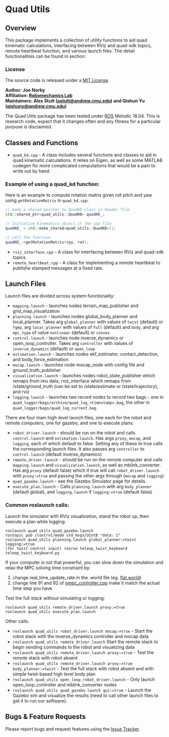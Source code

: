 # Quad Utils

## Overview

This package implements a collection of utility functions to aid quad kinematic calculations, interfacing between RViz and quad-sdk topics, remote heartbeat function, and various launch files. The detail functionalities can be found in section:

### License

The source code is released under a [MIT License](quad-sdk/LICENSE).

**Author: Joe Norby<br />
Affiliation: [Robomechanics Lab](https://www.cmu.edu/me/robomechanicslab/)<br />
Maintainers: Alex Stutt (astutt@andrew.cmu.edu) and Qishun Yu (qishuny@andrew.cmu.edu)**

The Quad Utils package has been tested under [ROS] Melodic 18.04.
This is research code, expect that it changes often and any fitness for a particular purpose is disclaimed.

## Classes and Functions

- `quad_kd.cpp` - A class includes several functions and classes to aid in quad kinematic calculations. It relies on Eigen, as well as some MATLAB codegen for more complicated computations that would be a pain to write out by hand.

### Example of using a quad_kd function:

Here is an example to compute rotation matrix given roll pitch and yaw using `getRotationMatrix` in `quad_kd.cpp`:

```cpp
// make a shared pointer to QuadKD class in header file
std::shared_ptr<quad_utils::QuadKD> quadKD_;

// Initialize kinematics object in the cpp file
quadKD_ = std::make_shared<quad_utils::QuadKD>();

// call the function
quadKD_->getRotationMatrix(rpy, rot);

```

- `rviz_interface.cpp` - A class for interfacing between RViz and quad-sdk topics.
- `remote_heartbeat.cpp` - A class for implementing a remote heartbeat to publishe stamped messages at a fixed rate.

## Launch Files

Launch files are divided across system functionality:

- `mapping.launch` - launches nodes terrain_map_publisher and grid_map_visualization
- `planning.launch` - launches nodes global_body_planner and local_planner. Takes arg `global_planner` with values of `twist` (default) or `fgmp`, arg `local_planner` with values of `full` (default) and `body`, and arg `mpc_type` of value `nonlinear` (default) or `convex`
- `control.launch` - launches node inverse_dynamics or open_loop_controller. Takes arg `controller` with values of `inverse_dynamics` (default) or `open_loop`
- `estimation.launch` - launches nodes ekf_estimator, contact_detection, and body_force_estimation
- `mocap.launch` - launches node mocap_node with config file and ground_truth_publisher
- `visualization.launch` - launches nodes robot_state_publisher which remaps from imu data, rviz_interface which remaps from /state/ground_truth (can be set to /state/estimate or /state/trajectory), and rviz
- `logging.launch` - launches two record nodes to record two bags - one in `quad_logger/bags/archive/quad_log_<timestamp>.bag`, the other in `quad_logger/bags/quad_log_current.bag`

There are four main high-level launch files, one each for the robot and remote computers, one for gazebo, and one to execute plans:

- `robot_driver.launch` - should be run on the robot and calls `control.launch` and `estimation.launch`. Has args `proxy`, `mocap`, and `logging`, each of which default to false. Setting any of these to true calls the corresponding launch files. It also passes arg `controller` to `control.launch` (default inverse_dynamics)
- `remote_driver.launch` - should be run on the remote computer and calls `mapping.launch` and `visualization.launch`, as well as mblink_converter. Has arg `proxy` (default false) which if true will call `robot_driver.launch` with `proxy:=true` and passing the other args through (`mocap` and `logging`)
- `quad_gazebo.launch` - see the Gazebo Simulator page for details.
- `execute_plan.launch` - Calls `planning.launch` with arg `body_planner` (default global), and `logging.launch` if `logging:=true` (default false)

### Common roslaunch calls:

Launch the simulator with RViz visualization, stand the robot up, then execute a plan while logging:

```
roslaunch quad_utils quad_gazebo.launch
rostopic pub /control/mode std_msgs/UInt8 "data: 1"
roslaunch quad_utils planning.launch global_planner:=twist logging:=true
(for twist control input) rosrun teleop_twist_keyboard teleop_twist_keyboard.py
```

If your computer is not that powerful, you can slow down the simulation and relax the MPC solving time constraint by:

1. change real_time_update_rate in the .world file (eg. [flat.world](https://github.com/robomechanics/quad-software/blob/main/quad_simulator/gazebo_scripts/worlds/flat/flat.world))
2. change line 91 and 92 of [nmpc_controller.cpp](https://github.com/robomechanics/quad-software/blob/main/nmpc_controller/src/nmpc_controller.cpp) make it match the actual time step you have

Test the full stack without simulating or logging:

```
roslaunch quad_utils remote_driver.launch proxy:=true
roslaunch quad_utils execute_plan.launch
```

Other calls:

- `roslaunch quad_utils robot_driver.launch mocap:=true` - Start the robot stack with the inverse_dynamics controller and mocap data
- `roslaunch quad_utils remote_driver.launch` Start the remote stack to begin sending commands to the robot and visualizing data
- `roslaunch quad_utils remote_driver.launch proxy:=true` - Test the remote stack with robot absent
- `roslaunch quad_utils remote_driver.launch proxy:=true body_planner:=twist` - Test the full stack with robot absent and with simple twist-based high level body plan
- `roslaunch quad_utils open_loop_robot_driver.launch` - Only launch open_loop_controller and mblink_converter nodes
- `roslaunch quad_utils quad_gazebo.launch gui:=true` - Launch the Gazebo sim and visualize the results (need to call other launch files to get it to run our software).

## Bugs & Feature Requests

Please report bugs and request features using the [Issue Tracker](https://github.com/robomechanics/quad-sdk/issues).

[paper]: https://www.andrew.cmu.edu/user/amj1/papers/IROS2020_Fast_Global_Motion_Planning.pdf
[ros]: http://www.ros.org
[rviz]: http://wiki.ros.org/rviz
[eigen]: http://eigen.tuxfamily.org
[std_srvs/trigger]: http://docs.ros.org/api/std_srvs/html/srv/Trigger.html
[sensor_msgs/temperature]: http://docs.ros.org/api/sensor_msgs/html/msg/Temperature.html

